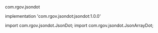 <groupId>com.rgov.jsondot</groupId>

implementation 'com.rgov.jsondot:jsondot:1.0.0'

import com.rgov.jsondot.JsonDot;
import com.rgov.jsondot.JsonArrayDot; 